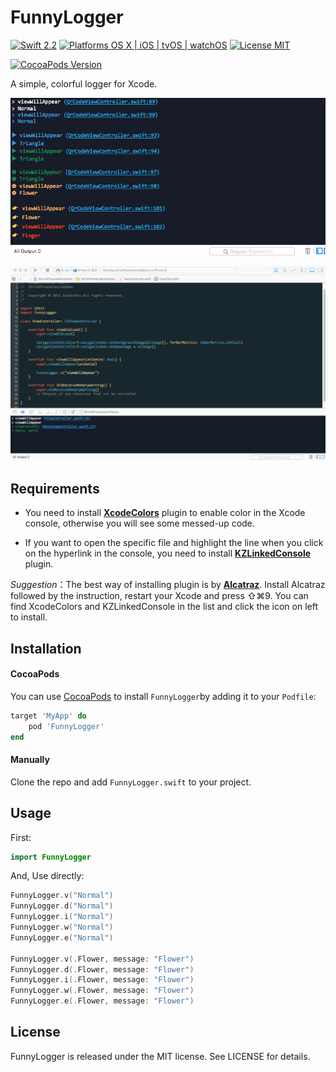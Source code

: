# FunnyLogger

[![Swift 2.2](https://img.shields.io/badge/Swift-2.2-orange.svg?style=flat)](https://swift.org/)
[![Platforms OS X | iOS | tvOS | watchOS](https://img.shields.io/badge/Platforms-OS%20X%20%7C%20iOS%20%7C%20tvOS%20%7C%20watchOS-lightgray.svg?style=flat)](https://swift.org/)
[![License MIT](https://img.shields.io/badge/License-MIT-lightgrey.svg?style=flat)](https://github.com/GuiminChu/FunnyLogger/blob/master/LICENSE)

[![CocoaPods Version](https://img.shields.io/cocoapods/v/FunnyLoger.svg?style=flat)](https://cocoapods.org/pods/FunnyLogger)

A simple, colorful logger for Xcode.

![Screenshot](https://github.com/GuiminChu/FunnyLogger/blob/master/Console.png)

![Screenshot](https://github.com/GuiminChu/FunnyLogger/blob/master/LoggerScreenshot.gif)

## Requirements

* You need to install [**XcodeColors**](https://github.com/robbiehanson/XcodeColors) plugin to enable color in the Xcode console, otherwise you will see some messed-up code.

* If you want to open the specific file and highlight the line when you click on the hyperlink in the console, you need to install [**KZLinkedConsole**](https://github.com/krzysztofzablocki/KZLinkedConsole) plugin.

*Suggestion*：The best way of installing plugin is by [**Alcatraz**](http://alcatraz.io/). Install Alcatraz followed by the instruction, restart your Xcode and press ⇧⌘9. You can find XcodeColors and KZLinkedConsole in the list and click the icon on left to install.

## Installation

#### CocoaPods
You can use [CocoaPods](http://cocoapods.org/) to install `FunnyLogger`by adding it to your `Podfile`:

```ruby
target 'MyApp' do
	pod 'FunnyLogger'
end
```

#### Manually

Clone the repo and add `FunnyLogger.swift` to your project.

## Usage

First:

```swift
import FunnyLogger
```
And, Use directly:

```swift
FunnyLogger.v("Normal")
FunnyLogger.d("Normal")
FunnyLogger.i("Normal")
FunnyLogger.w("Normal")
FunnyLogger.e("Normal")
        
FunnyLogger.v(.Flower, message: "Flower")
FunnyLogger.d(.Flower, message: "Flower")
FunnyLogger.i(.Flower, message: "Flower")
FunnyLogger.w(.Flower, message: "Flower")
FunnyLogger.e(.Flower, message: "Flower")
```

## License

FunnyLogger is released under the MIT license. See LICENSE for details.
